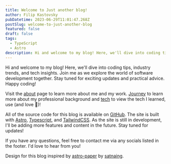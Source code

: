 ```yaml
---
title: Welcome to Just another blog!
author: Filip Kastovsky
pubDatetime: 2023-06-29T11:01:47.268Z
postSlug: welcome-to-just-another-blog
featured: false
draft: false
tags:
  - TypeScript
  - Astro
description: Hi and welcome to my blog! Here, we'll dive into coding tips, industry trends, and tech insights. Join me as we explore the world of software development together. Stay tuned for exciting updates and practical advice. Happy coding!
---
```


Hi and welcome to my blog! Here, we'll dive into coding tips, industry trends, and tech insights. Join me as we explore the world of software development together. Stay tuned for exciting updates and practical advice. Happy coding!

Visit the [about](/about) page to learn more about me and my work. [Journey](/journey) to learn more about my professional background and [tech](/tech) to view the tech I learned, use (and love 💙)!

All of the source code for this blog is available on [GitHub](https://github.com/filipkastovsky/filipkastovsky.github.io). The site is built with [Astro](https://astro.build/), [Typescript](https://www.typescriptlang.org/), and [TailwindCSS](https://tailwindcss.com/). As the site is still in development, I'll be adding more features and content in the future. Stay tuned for updates!

If you have any questions, feel free to contact me via any socials listed in the footer. I'd love to hear from you!

Design for this blog inspired by [astro-paper](https://github.com/satnaing/astro-paper) by [satnaing](https://github.com/satnaing).
